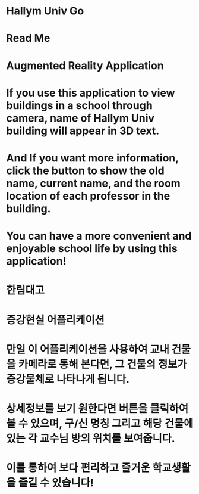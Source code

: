 # Hallym Univ Go
# Read Me
# Augmented Reality Application
# If you use this application to view buildings in a school through camera, name of Hallym Univ building will appear in 3D text.
# And If you want more information, click the button to show the old name, current name, and the room location of each professor in the building.
# You can have a more convenient and enjoyable school life by using this application!


# 한림대고
# 증강현실 어플리케이션
# 만일 이 어플리케이션을 사용하여 교내 건물을 카메라로 통해 본다면, 그 건물의 정보가 증강물체로 나타나게 됩니다.
# 상세정보를 보기 원한다면 버튼을 클릭하여 볼 수 있으며, 구/신 명칭 그리고 해당 건물에 있는 각 교수님 방의 위치를 보여줍니다.
# 이를 통하여 보다 편리하고 즐거운 학교생활을 즐길 수 있습니다!
